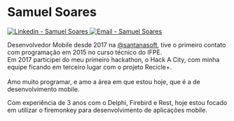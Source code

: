 <h1 >
   Samuel Soares
</h1>

<p>
  <a href="https://www.linkedin.com/in/samuel-soares-403193123/" target="_blank" >
    <img alt="Linkedin - Samuel Soares" src="https://img.shields.io/badge/Linkedin--%23F8952D?style=social&logo=linkedin">
  </a>
  <a href="mailto:samuelsoares179@gmail.com" target="_blank" >
    <img alt="Email - Samuel Soares" src="https://img.shields.io/badge/Email--%23F8952D?style=social&logo=gmail">
  </a>
</p>

<p>
 Desenvolvedor Mobile desde 2017 na <a class="user-mention" data-hovercard-type="user" data-hovercard-url="/users/ow7/hovercard" data-octo-click="hovercard-link-click" data-octo-dimensions="link_type:self" href="https://github.com/santanasoft">@santanasoft</a>, tive o primeiro contato com programação em 2015 no curso técnico do IFPE. <br /> Em 2017 participei do meu primeiro  hackathon, o Hack A City, com minha equipe ficando em terceiro lugar com o projeto Recicle+. 
   <br /><br />
   Amo muito programar, e amo a área em que estou hoje, que é a de desenvolvimento mobile. 
</p>
<p>
   Com experiência de 3 anos com o Delphi, Firebird e Rest, hoje estou focado em utilizar o firemonkey para desenvolvimento de aplicações mobile.
</p>
